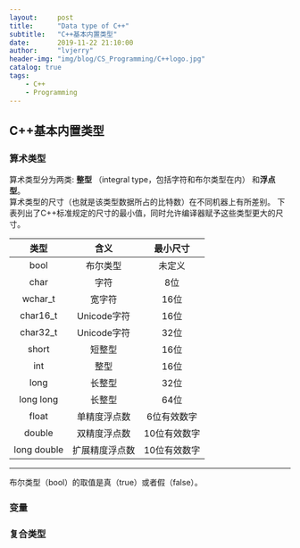 ```yaml
---
layout:     post
title:      "Data type of C++"
subtitle:   "C++基本内置类型"
date:       2019-11-22 21:10:00
author:     "lvjerry"
header-img: "img/blog/CS_Programming/C++logo.jpg"
catalog: true
tags:
    - C++
    - Programming
---
```


## C++基本内置类型
### 算术类型
   算术类型分为两类: **整型**
   （integral type，包括字符和布尔类型在内）
   和**浮点型**。<br>
   算术类型的尺寸（也就是该类型数据所占的比特数）在不同机器上有所差别。
   下表列出了C++标准规定的尺寸的最小值，同时允许编译器赋予这些类型更大的尺寸。
   
| **类型** | **含义** | **最小尺寸** |
| :------: |  :------: | :------: |
| bool  | 布尔类型 | 未定义 |
| char | 字符 | 8位 |
|wchar_t| 宽字符| 16位|
|char16_t|Unicode字符|16位|
|char32_t|Unicode字符|32位|
|short|短整型|16位|
|int|整型|16位|
|long|长整型|32位|
|long long|长整型|64位|
|float|单精度浮点数|6位有效数字|
|double|双精度浮点数|10位有效数字|
|long double|扩展精度浮点数|10位有效数字|
---
布尔类型（bool）的取值是真（true）或者假（false）。


### 变量

### 复合类型
